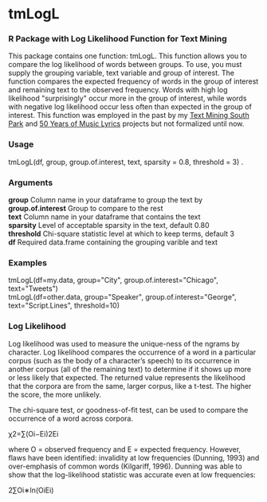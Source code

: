 # tmLogL
### R Package with Log Likelihood Function for Text Mining

This package contains one function: tmLogL. This function allows you to compare the log likelihood of words between groups. To use, you must supply the grouping variable, text variable and group of interest. The function compares the expected frequency of words in the group of interest and remaining text to the observed frequency. Words with high log likelihood "surprisingly" occur more in the group of interest, while words with negative log likelihood occur less often than expected in the group of interest. This function was employed in the past by my [Text Mining South Park](https://github.com/walkerkq/textmining_southpark) and [50 Years of Music Lyrics](https://github.com/walkerkq/musiclyrics) projects but not formalized until now. 

### Usage

tmLogL(df, group, group.of.interest, text, sparsity = 0.8, threshold = 3) . 

### Arguments

**group**	            Column name in your dataframe to group the text by  
**group.of.interest**	Group to compare to the rest  
**text**	            Column name in your dataframe that contains the text    
**sparsity**	        Level of acceptable sparsity in the text, default 0.80   
**threshold**	        Chi-square statistic level at which to keep terms, default 3  
**df**	              Required data.frame containing the grouping varible and text 

### Examples

tmLogL(df=my.data, group="City", group.of.interest="Chicago", text="Tweets")  
tmLogL(df=other.data, group="Speaker", group.of.interest="George", text="Script.Lines", threshold=10)

### Log Likelihood  

Log likelihood was used to measure the unique-ness of the ngrams by character. Log likelihood compares the occurrence of a word in a particular corpus (such as the body of a character’s speech) to its occurrence in another corpus (all of the remaining text) to determine if it shows up more or less likely that expected. The returned value represents the likelihood that the corpora are from the same, larger corpus, like a t-test. The higher the score, the more unlikely.

The chi-square test, or goodness-of-fit test, can be used to compare the occurrence of a word across corpora.

χ2=∑(Oi−Ei)2Ei

where O = observed frequency and E = expected frequency. 
However, flaws have been identified: invalidity at low frequencies (Dunning, 1993) and over-emphasis of common words (Kilgariff, 1996). Dunning was able to show that the log-likelihood statistic was accurate even at low frequencies:

2∑Oi∗ln(OiEi) 


